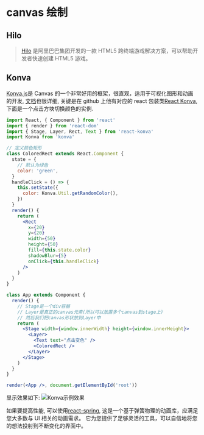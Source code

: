 # canvas 绘制

## Hilo

> [Hilo](https://github.com/hiloteam/Hilo) 是阿里巴巴集团开发的一款 HTML5 跨终端游戏解决方案，可以帮助开发者快速创建 HTML5 游戏。

## Konva

[Konva.js](https://konvajs.org/)是 Canvas 的一个非常好用的框架，很直观，适用于可视化图形和动画的开发, [文档](https://konvajs.org/docs/)也很详细, 关键是在 github 上他有对应的 react 包装类[React Konva](https://github.com/konvajs/react-konva), 下面是一个点击方块切换颜色的实例.

```jsx
import React, { Component } from 'react'
import { render } from 'react-dom'
import { Stage, Layer, Rect, Text } from 'react-konva'
import Konva from 'konva'

// 定义颜色矩形
class ColoredRect extends React.Component {
  state = {
    // 默认为绿色
    color: 'green',
  }
  handleClick = () => {
    this.setState({
      color: Konva.Util.getRandomColor(),
    })
  }
  render() {
    return (
      <Rect
        x={20}
        y={20}
        width={50}
        height={50}
        fill={this.state.color}
        shadowBlur={5}
        onClick={this.handleClick}
      />
    )
  }
}

class App extends Component {
  render() {
    // Stage是一个div容器
    // Layer是真正的canvas元素(所以可以放置多个canvas到stage上)
    // 然后我们把canvas形状放到Layer中
    return (
      <Stage width={window.innerWidth} height={window.innerHeight}>
        <Layer>
          <Text text="点击变色" />
          <ColoredRect />
        </Layer>
      </Stage>
    )
  }
}

render(<App />, document.getElementById('root'))
```

显示效果如下:
![Konva示例效果](https://s1.ax1x.com/2020/04/05/GB9oe1.png)

如果要提高性能, 可以使用[react-spring](https://github.com/react-spring/react-spring), 这是一个基于弹簧物理的动画库，应满足您大多数与 UI 相关的动画需求。 它为您提供了足够灵活的工具，可以自信地将您的想法投射到不断变化的界面中。
